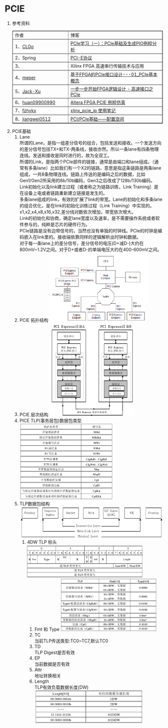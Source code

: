 # PCIE
1. 参考资料
    <table border="1" cellpadding="1" cellspacing="1">
        <tbody>
        <tr>
            <td style="width:162px;">作者</td>
            <td>博客</td>
        </tr>
        <tr>
            <td style="width:162px;">1、<a href="https://blog.csdn.net/cllovexyh" id="uid">CLGo</a>&nbsp;</td>
            <td><a href="https://blog.csdn.net/cllovexyh/article/details/79828833">PCIe学习（一）：PCIe基础及生成PIO例程分析</a>
            </td>
        </tr>
        <tr>
            <td style="width:162px;">2、Spring</td>
            <td><a href="https://zhuanlan.zhihu.com/PCI-Express">PCI-E协议</a></td>
        </tr>
        <tr>
            <td style="width:162px;">3、</td>
            <td>Xilinx FPGA 高速串行传输技术与应用</td>
        </tr>
        <tr>
            <td style="width:162px;">4、<a href="https://blog.csdn.net/wenjia7803">meper</a>&nbsp;</td>
            <td><a
                    href="https://blog.csdn.net/wenjia7803/article/details/80086284">基于FPGA的PCIe接口设计---01_PCIe基本概念</a>
            </td>
        </tr>
        <tr>
            <td style="width:162px;">5、<a href="https://blog.csdn.net/jackxu8">Jack-Xu</a>&nbsp;</td>
            <td><a href="https://blog.csdn.net/jackxu8/article/details/53288385">一步一步开始FPGA逻辑设计 - 高速接口之PCIe</a></td>
        </tr>
        <tr>
            <td style="width:162px;">6、<a href="https://blog.csdn.net/huan09900990">huan09900990</a></td>
            <td><a href="https://blog.csdn.net/huan09900990/article/details/81321975">Altera FPGA PCIE 例程仿真</a></td>
        </tr>
        <tr>
            <td style="width:162px;">7、<a href="https://blog.csdn.net/fzhykx">fzhykx</a></td>
            <td><a href="https://blog.csdn.net/fzhykx/article/details/80702170">xlinx_pcie_ip 使用笔记</a></td>
        </tr>
        <tr>
            <td style="width:162px;">8、<a href="https://blog.csdn.net/jiangwei0512">jiangwei0512</a></td>
            <td><a href="https://blog.csdn.net/jiangwei0512/article/details/51603525">PCI/PCIe基础——配置空间</a></td>
        </tr>
        </tbody>
    </table> 
2. PCIE基础
   1. Lane  
        	所谓的Lane，是指一组差分信号的组合，包括发送和接收。一个发送方向的差分信号包括TX+和TX-两条线，接收亦然。所以一条lane有四条物理连线。发送和接收是同时进行的，故为全双工。  
        	所谓的Link，是指两个PCIe部件的链接，通常是由端口和lane组成。（通常有多条lane）比如我们有一个X2的链路，意思是指这条链路是两条lane组成，一共8条物理连线。链路上传送的是编码之后的数据，比如Gen1/Gen2所采用的8b/10b编码，Gen3之后改成了128b/130b编码。Link初始化以及link建立过程（或者称之为链路训练，Link Training）是在设备上电或者链路重新建立链接是发生的。  
        	多条lane组成的link，有效的扩展了link的带宽。Lane的初始化和多条lane的组合优化，是在link的初始化训练过程（Link Training）中实现的。  
        	x1,x2,x4,x8,x16,x32,差分线对数依次增加，带宽依次增大。  
        	Link的初始化和协商，确定lane宽度以及速率，是不需要操作系统或者软件参与的，纯粹是芯片的硬件行为。  
        	PCIe链路是没有边带信号的，当然也没有单独的时钟线。PCIe的时钟是编码嵌入在link里的。接收端依靠同样的逻辑解析出时钟和数据。  
        	对于每一条lane上的差分信号，差分信号的电压(D+减D-)大约在800mV~1.2V之间。对于D+或者D-的单端电压大约在400-600mV之间。  
   2. PCIE 拓扑结构
      <img src="assets\FPGA.assets\image-20210615165455883.png" alt="image-20210615165455883" style="zoom:50%;" />  
   3. PCIE 层次结构
      <img src="assets\FPGA.assets\image-20210615162233094.png" alt="image-20210615162233094" style="zoom: 80%;" />  
   4. PICE TLP(事务层包)数据包类型  
      <img src="assets\FPGA.assets\image-20210615170341674.png" alt="image-20210615170341674" style="zoom:50%;" />  
   5. TLP数据包结构  
      ![image-20210615171701041](.\docs\assets\FPGA.assets\image-20210615171701041.png)  
      1. 4DW TLP 标头
         <img src="assets\FPGA.assets\image-20210615172254734.png" alt="image-20210615172254734" style="zoom:50%;" />  
         1. Fmt  和 Type
            <img src="assets\FPGA.assets\image-20210615172939764.png" alt="image-20210615172939764" style="zoom:50%;" />
         2. TC  
            当前TLP传送类型:TC0\~TC7,默认TC0  
         3. TD  
            TLP Digest是否有效  
         4. EP  
            当前数据是否有效  
         5. Attr  
            地址转换相关  
         6. Length  
            TLP有效负载数据长度(DW)  
            <img src="assets\FPGA.assets\image-20210616090910131.png" alt="image-20210616090910131" style="zoom:50%;" />  
